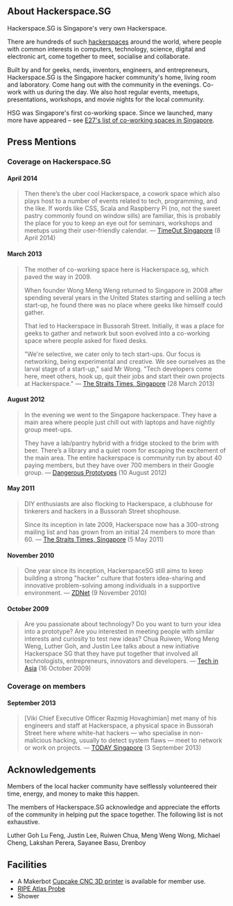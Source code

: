 ## About Hackerspace.SG

Hackerspace.SG is Singapore's very own Hackerspace. 

There are hundreds of such <a href="http://www.hackerspaces.org/">hackerspaces</a> around the world, where people with common interests in computers, technology, science, digital and electronic art, come together to meet, socialise and collaborate.

Built by and for geeks, nerds, inventors, engineers, and entrepreneurs, Hackerspace.SG is the Singapore hacker community's home, living room and laboratory.  Come hang out with the community in the evenings.  Co-work with us during the day.  We also host regular events, meetups, presentations, workshops, and movie nights for the local community.

HSG was Singapore's first co-working space. Since we launched, many more have appeared &ndash; see [E27's list of co-working spaces in Singapore](http://e27.co/surviving-in-the-jungle-of-singapores-co-working-space/).

## Press Mentions

### Coverage on Hackerspace.SG

#### April 2014

> Then there’s the uber cool Hackerspace, a cowork space which also plays host to a number of events related to tech, programming, and the like. If words like CSS, Scala and Raspberry Pi (no, not the sweet pastry commonly found on window sills) are familiar, this is probably the place for you to keep an eye out for seminars, workshops and meetups using their user-friendly calendar. &mdash; [TimeOut Singapore](http://www.timeoutsingapore.com/aroundtown/feature/going-beyond-ted-singapores-vibrant-talks-scene) (8 April 2014)

#### March 2013

> The mother of co-working space here is Hackerspace.sg, which paved the way in 2009.
>
>When founder Wong Meng Weng returned to Singapore in 2008 after spending several years in the United States starting and selliing a tech start-up, he found there was no place where geeks like himself could gather.
>
>That led to Hackerspace in Bussorah Street. Initially, it was a place for geeks to gather and network but soon evolved into a co-working space where people asked for fixed desks.
>
>"We're selective, we cater only to tech start-ups. Our focus is networking, being experimental and creative. We see ourselves as the larval stage of a start-up," said Mr Wong. "Tech developers come here, meet others, hook up, quit their jobs and start their own projects at Hackerspace." &mdash; [The Straits Times, Singapore](http://www.straitstimes.com/the-big-story/case-you-missed-it/story/rent-start-space-little-15-day-20130330) (28 March 2013)

#### August 2012

> In the evening we went to the Singapore hackerspace. They have a main area where people just chill out with laptops and have nightly group meet-ups.
>
>They have a lab/pantry hybrid with a fridge stocked to the brim with beer. There’s a library and a quiet room for escaping the excitement of the main area. The entire hackerspace is community run by about 40 paying members, but they have over 700 members in their Google group. &mdash; [Dangerous Prototypes](http://dangerousprototypes.com/2012/08/10/workshop-video-singapore-sim-lim-square-and-hackerspace-visit/) (10 August 2012)

#### May 2011

>DIY enthusiasts are also flocking to Hackerspace, a clubhouse for tinkerers and hackers in a Bussorah Street shophouse.
>
>Since its inception in late 2009, Hackerspace now has a 300-strong mailing list and has grown from an initial 24 members to more than 60. &mdash; [The Straits Times, Singapore](http://gracechua.com/2011/05/05/high-tech-tinkerers-on-the-rise/) (5 May 2011)

#### November 2010

> One year since its inception, HackerspaceSG still aims to keep building a strong "hacker" culture that fosters idea-sharing and innovative problem-solving among individuals in a supportive environment. &mdash; [ZDNet](http://www.zdnet.com/developing-a-hacker-culture-of-ideas-innovation-2062204330/) (9 November 2010)

#### October 2009

> Are you passionate about technology? Do you want to turn your idea into a prototype? Are you interested in meeting people with similar interests and curiosity to test new ideas? Chua Ruiwen, Wong Meng Weng, Luther Goh, and Justin Lee talks about a new initiative Hackerspace SG that they have put together that involved all technologists, entrepreneurs, innovators and developers. &mdash; [Tech in Asia](http://www.techinasia.com/co-workers-of-the-world-unite-at-hackerspace-sg/) (16 October 2009)

### Coverage on members

#### September 2013

> [Viki Chief Executive Officer Razmig Hovaghimian] met many of his engineers and staff at Hackerspace, a physical space in Bussorah Street here where white-hat hackers — who specialise in non-malicious hacking, usually to detect system flaws — meet to network or work on projects. &mdash; [TODAY Singapore](http://www.todayonline.com/singapore/spore-based-start-sold-rumoured-s255m) (3 September 2013)

## Acknowledgements

Members of the local hacker community have selflessly volunteered their time, energy, and money to make this happen.

The members of Hackerspace.SG acknowledge and appreciate the efforts of the community in helping put the space together. The following list is not exhaustive.

Luther Goh Lu Feng, Justin Lee, Ruiwen Chua, Meng Weng Wong, Michael Cheng, Lakshan Perera, Sayanee Basu, Drenboy

## Facilities

- A Makerbot [Cupcake CNC 3D printer](/cupcake) is available for member use.
- [RIPE Atlas Probe](https://atlas.ripe.net/probes/14603/)
- Shower
